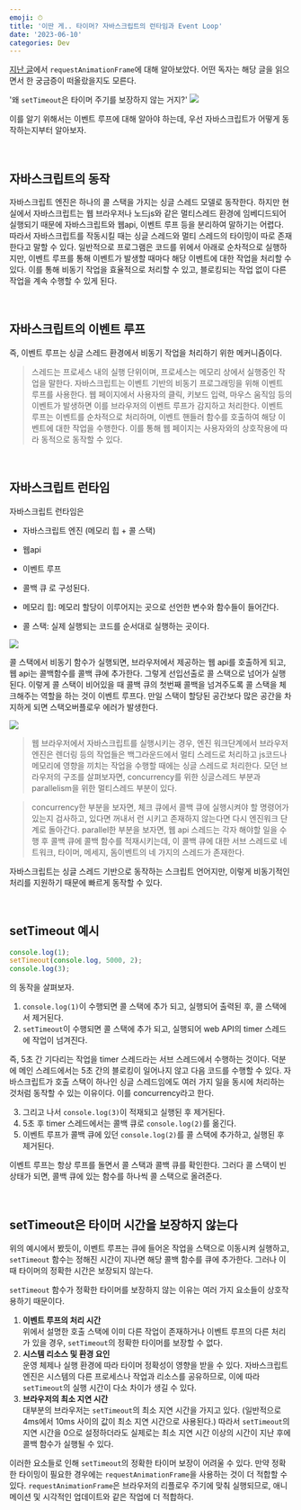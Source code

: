```yaml
---
emoji: ⏱
title: '이딴 게.. 타이머? 자바스크립트의 런타임과 Event Loop'
date: '2023-06-10'
categories: Dev
---
```


[지난 글](https://www.jeong-min.com/36-RAF/)에서 `requestAnimationFrame`에 대해 알아보았다. 어떤 독자는 해당 글을 읽으면서 한 궁금증이 떠올랐을지도 모른다.

'왜 `setTimeout`은 타이머 주기를 보장하지 않는 거지?'
![](0.jpeg)

이를 알기 위해서는 이벤트 루프에 대해 알아야 하는데, 우선 자바스크립트가 어떻게 동작하는지부터 알아보자.

&nbsp;

## 자바스크립트의 동작
자바스크립트 엔진은 하나의 콜 스택을 가지는 싱글 스레드 모델로 동작한다. 하지만 현실에서 자바스크립트는 웹 브라우저나 노드js와 같은 멀티스레드 환경에 임베디드되어 실행되기 때문에 자바스크립트와 웹api, 이벤트 루프 등을 분리하여 말하기는 어렵다. 따라서 자바스크립트를 작동시킬 때는 싱글 스레드와 멀티 스레드의 타이밍이 따로 존재한다고 말할 수 있다. 일반적으로 프로그램은 코드를 위에서 아래로 순차적으로 실행하지만, 이벤트 루프를 통해 이벤트가 발생할 때마다 해당 이벤트에 대한 작업을 처리할 수 있다. 이를 통해 비동기 작업을 효율적으로 처리할 수 있고, 블로킹되는 작업 없이 다른 작업을 계속 수행할 수 있게 된다.

&nbsp;

## 자바스크립트의 이벤트 루프
즉, 이벤트 루프는 싱글 스레드 환경에서 비동기 작업을 처리하기 위한 메커니즘이다. 
> 스레드는 프로세스 내의 실행 단위이며, 프로세스는 메모리 상에서 실행중인 작업을 말한다.
자바스크립트는 이벤트 기반의 비동기 프로그래밍을 위해 이벤트 루프를 사용한다. 웹 페이지에서 사용자의 클릭, 키보드 입력, 마우스 움직임 등의 이벤트가 발생하면 이를 브라우저의 이벤트 루프가 감지하고 처리한다. 이벤트 루프는 이벤트를 순차적으로 처리하며, 이벤트 핸들러 함수를 호출하여 해당 이벤트에 대한 작업을 수행한다. 이를 통해 웹 페이지는 사용자와의 상호작용에 따라 동적으로 동작할 수 있다.

&nbsp;

## 자바스크립트 런타임
자바스크립트 런타임은
- 자바스크립트 엔진 (메모리 힙 + 콜 스택)
- 웹api
- 이벤트 루프
- 콜백 큐
로 구성된다.

- 메모리 힙: 메모리 할당이 이루어지는 곳으로 선언한 변수와 함수들이 들어간다.
- 콜 스택: 실제 실행되는 코드를 순서대로 실행하는 곳이다.

![](1.webp)

콜 스택에서 비동기 함수가 실행되면, 브라우저에서 제공하는 웹 api를 호출하게 되고, 웹 api는 콜백함수를 콜백 큐에 추가한다. 그렇게 선입선출로 콜 스택으로 넘어가 실행된다. 이렇게 콜 스택이 비어있을 때 콜백 큐의 첫번째 콜백을 넘겨주도록 콜 스택을 체크해주는 역할을 하는 것이 이벤트 루프다. 만일 스택이 할당된 공간보다 많은 공간을 차지하게 되면 스택오버플로우 에러가 발생한다.

![](2.jpeg)

> 웹 브라우저에서 자바스크립트를 실행시키는 경우, 엔진 워크단계에서 브라우저 엔진은 렌더링 등의 작업들은 백그라운드에서 멀티 스레드로 처리하고 js코드나 메모리에 영향을 끼치는 작업을 수행할 때에는 싱글 스레드로 처리한다. 모던 브라우저의 구조를 살펴보자면, concurrency를 위한 싱글스레드 부분과 parallelism을 위한 멀티스레드 부분이 있다. 

> concurrency한 부분을 보자면, 체크 큐에서 콜백 큐에 실행시켜야 할 명령어가 있는지 검사하고, 있다면 꺼내서 런 시키고 존재하지 않는다면 다시 엔진워크 단계로 돌아간다. parallel한 부분을 보자면, 웹 api 스레드는 각자 해야할 일을 수행 후 콜백 큐에 콜백 함수를 적재시키는데, 이 콜백 큐에 대한 서브 스레드로 네트워크, 타이머, 메세지, 돔이벤트의 네 가지의 스레드가 존재한다.

자바스크립트는 싱글 스레드 기반으로 동작하는 스크립트 언어지만, 이렇게 비동기적인 처리를 지원하기 때문에 빠르게 동작할 수 있다.

&nbsp;

## setTimeout 예시
```ts
console.log(1);
setTimeout(console.log, 5000, 2);
console.log(3);
```
의 동작을 살펴보자.

1. `console.log(1)`이 수행되면 콜 스택에 추가 되고, 실행되어 출력된 후, 콜 스택에서 제거된다.
2. `setTimeout`이 수행되면 콜 스택에 추가 되고, 실행되어 web API의 timer 스레드에 작업이 넘겨진다.

즉, 5초 간 기다리는 작업을 timer 스레드라는 서브 스레드에서 수행하는 것이다. 덕분에 메인 스레드에서는 5초 간의 블로킹이 일어나지 않고 다음 코드를 수행할 수 있다. 자바스크립트가 호출 스택이 하나인 싱글 스레드임에도 여러 가지 일을 동시에 처리하는 것처럼 동작할 수 있는 이유이다. 이를 concurrency라고 한다.

3. 그리고 나서 `console.log(3)`이 적재되고 실행된 후 제거된다.
4. 5초 후 timer 스레드에서는 콜백 큐로 `console.log(2)`를 옮긴다.
5. 이벤트 루프가 콜백 큐에 있던 `console.log(2)`를 콜 스택에 추가하고, 실행된 후 제거된다.

이벤트 루프는 항상 루프를 돌면서 콜 스택과 콜백 큐를 확인한다. 그러다 콜 스택이 빈 상태가 되면, 콜백 큐에 있는 함수를 하나씩 콜 스택으로 올려준다.

&nbsp;

## setTimeout은 타이머 시간을 보장하지 않는다
위의 예시에서 봤듯이, 이벤트 루프는 큐에 들어온 작업을 스택으로 이동시켜 실행하고, `setTimeout` 함수는 정해진 시간이 지나면 해당 콜백 함수를 큐에 추가한다. 그러나 이때 타이머의 정확한 시간은 보장되지 않는다.

`setTimeout` 함수가 정확한 타이머를 보장하지 않는 이유는 여러 가지 요소들이 상호작용하기 때문이다.

1. **이벤트 루프의 처리 시간**  
   위에서 설명한 호출 스택에 이미 다른 작업이 존재하거나 이벤트 루프의 다른 처리가 있을 경우, `setTimeout`의 정확한 타이머를 보장할 수 없다.
2. **시스템 리소스 및 환경 요인**  
   운영 체제나 실행 환경에 따라 타이머 정확성이 영향을 받을 수 있다. 자바스크립트 엔진은 시스템의 다른 프로세스나 작업과 리소스를 공유하므로, 이에 따라 `setTimeout`의 실행 시간이 다소 차이가 생길 수 있다.
3. **브라우저의 최소 지연 시간**  
   대부분의 브라우저는 `setTimeout`의 최소 지연 시간을 가지고 있다. (일반적으로 4ms에서 10ms 사이의 값이 최소 지연 시간으로 사용된다.) 따라서 `setTimeout`의 지연 시간을 0으로 설정하더라도 실제로는 최소 지연 시간 이상의 시간이 지난 후에 콜백 함수가 실행될 수 있다.

이러한 요소들로 인해 `setTimeout`의 정확한 타이머 보장이 어려울 수 있다. 만약 정확한 타이밍이 필요한 경우에는 `requestAnimationFrame`을 사용하는 것이 더 적합할 수 있다. `requestAnimationFrame`은 브라우저의 리플로우 주기에 맞춰 실행되므로, 애니메이션 및 시각적인 업데이트와 같은 작업에 더 적합하다.